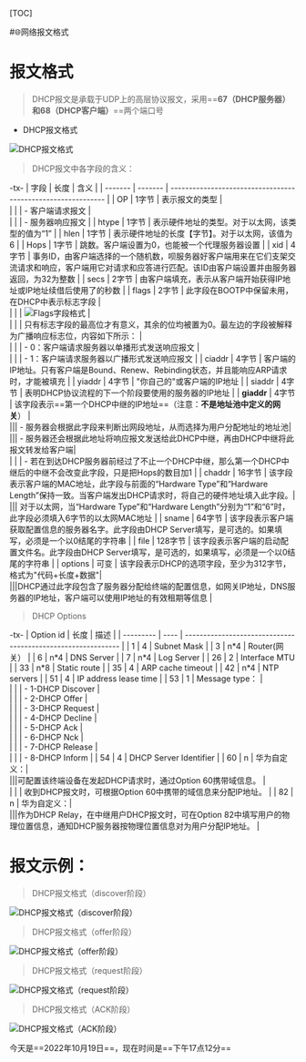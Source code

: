 [TOC]

#🌐网络报文格式

# 报文格式

> DHCP报文是承载于UDP上的高层协议报文，采用==**67（DHCP服务器）和68（DHCP客户端）**==两个端口号

- DHCP报文格式

![DHCP报文格式](http://www.023wg.com/message/message/image/dhcp-format.png)

> DHCP报文中各字段的含义：

-tx-
| 字段    | 长度    | 含义                                                         |
| ------- | ------- | ------------------------------------------------------------ |
| OP      | 1字节   | 表示报文的类型               |\
|         |         | - 客户端请求报文              |\
|         |         | - 服务器响应报文              |
| htype   | 1字节   | 表示硬件地址的类型。对于以太网，该类型的值为“1”              |
| hlen    | 1字节   | 表示硬件地址的长度【字节】。对于以太网，该值为6              |
| Hops    | 1字节   | 跳数。客户端设置为0，也能被一个代理服务器设置                |
| xid     | 4字节   | 事务ID，由客户端选择的一个随机数，呗服务器好客户端用来在它们支架交流请求和响应，客户端用它对请求和应答进行匹配。该ID由客户端设置并由服务器返回，为32为整数 |
| secs    | 2字节   | 由客户端填充，表示从客户端开始获得IP地址或IP地址续借后使用了的秒数 |
| flags   | 2字节   | 此字段在BOOTP中保留未用，在DHCP中表示标志字段                |\
|         |         | ![Flags字段格式](http://www.023wg.com/message/message/image/dhcp-format-flags.png) |\
|         |         | 只有标志字段的最高位才有意义，其余的位均被置为0。最左边的字段被解释为广播响应标志位，内容如下所示： |\
|         |         | - 0：客户端请求服务器以单播形式发送响应报文                  |\
|         |         | - 1：客户端请求服务器以广播形式发送响应报文                  |
| ciaddr  | 4字节   | 客户端的IP地址。只有客户端是Bound、Renew、Rebinding状态，并且能响应ARP请求时，才能被填充 |
| yiaddr  | 4字节   | "你自己的"或客户端的IP地址                                   |
| siaddr  | 4字节   | 表明DHCP协议流程的下一个阶段要使用的服务器的IP地址           |
| **giaddr**  | 4字节   | 该字段表示==第一个DHCP中继的IP地址==（注意：**不是地址池中定义的网关**） |\
||| - 服务器会根据此字段来判断出网段地址，从而选择为用户分配地址的地址池|\
||| - 服务器还会根据此地址将响应报文发送给此DHCP中继，再由DHCP中继将此报文转发给客户端|\
|         |        | - 若在到达DHCP服务器前经过了不止一个DHCP中继，那么第一个DHCP中继后的中继不会改变此字段，只是把Hops的数目加1 |
| chaddr  | 16字节  | 该字段表示客户端的MAC地址，此字段与前面的“Hardware Type”和“Hardware Length”保持一致。当客户端发出DHCP请求时，将自己的硬件地址填入此字段。|\
||| 对于以太网，当“Hardware Type”和“Hardware Length”分别为“1”和“6”时，此字段必须填入6字节的以太网MAC地址 |
| sname   | 64字节  | 该字段表示客户端获取配置信息的服务器名字。此字段由DHCP Server填写，是可选的。如果填写，必须是一个以0结尾的字符串 |
| file    | 128字节 | 该字段表示客户端的启动配置文件名。此字段由DHCP Server填写，是可选的，如果填写，必须是一个以0结尾的字符串 |
| options | 可变    | 该字段表示DHCP的选项字段，至少为312字节，格式为"代码+长度+数据"|\
|||DHCP通过此字段包含了服务器分配给终端的配置信息，如网关IP地址，DNS服务器的IP地址，客户端可以使用IP地址的有效租期等信息 |

> DHCP Options

-tx-
| Option id | 长度 | 描述                                                         |
| --------- | ---- | ------------------------------------------------------------ |
| 1         | 4    | Subnet Mask              |
| 3         | n\*4  | Router(网关）             |
| 6         | n\*4  | DNS Server               |
| 7         | n\*4  | Log Server               |
| 26        | 2    | Interface MTU            |
| 33        | n\*8  | Static route             |
| 35        | 4    | ARP cache timeout        |
| 42        | n\*4  | NTP servers              |
| 51        | 4    | IP address lease time    |
| 53        | 1    | Message type：            |\
|           |      | - 1-DHCP Discover        |\
|           |      | - 2-DHCP Offer           |\
|           |      | - 3-DHCP Request         |\
|           |      | - 4-DHCP Decline         |\
|           |      | - 5-DHCP Ack             |\
|           |      | - 6-DHCP Nck             |\
|           |      | - 7-DHCP Release         |\
|           |      | - 8-DHCP Inform          |
| 54        | 4    | DHCP Server Identifier                                       |
| 60        | n    | 华为自定义：|\
|||可配置该终端设备在发起DHCP请求时，通过Option 60携带域信息。 |\
|           |      | 收到DHCP报文时，可根据Option 60中携带的域信息来分配IP地址。 |
| 82        | n    | 华为自定义：|\
|||作为DHCP Relay，在中继用户DHCP报文时，可在Option 82中填写用户的物理位置信息，通知DHCP服务器按物理位置信息对为用户分配IP地址。 |

# 报文示例：

> DHCP报文格式（discover阶段）

![DHCP报文格式（discover阶段）](http://www.023wg.com/message/message/image/DHCP-discovery.png)

> DHCP报文格式（offer阶段）

![DHCP报文格式（offer阶段）](http://www.023wg.com/message/message/image/DHCP-offer.png)

> DHCP报文格式（request阶段）

![DHCP报文格式（request阶段）](http://www.023wg.com/message/message/image/DHCP-request.png)

> DHCP报文格式（ACK阶段）

![DHCP报文格式（ACK阶段）](http://www.023wg.com/message/message/image/DHCP-ACK.png)


今天是==2022年10月19日==，现在时间是==下午17点12分==
